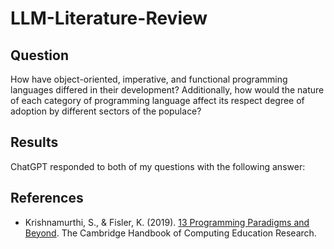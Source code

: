 # LLM-Literature-Review

## Question

How have object-oriented, imperative, and functional programming languages differed in their development? Additionally, how would the nature of each category of programming language affect its respect degree of adoption by different sectors of the populace?


## Results

ChatGPT responded to both of my questions with the following answer:


## References

- Krishnamurthi, S., & Fisler, K. (2019). [13 Programming Paradigms and Beyond](https://books.google.com/books?id=vmAwEAAAQBAJ&lpg=PA377&ots=1msDHU7ZcC&dq=programming%20paradigms&lr&pg=PA377#v=onepage&q=programming%20paradigms&f=false). The Cambridge Handbook of Computing Education Research.
